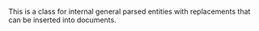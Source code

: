 This is a class for internal general parsed entities with replacements that can be inserted into documents.